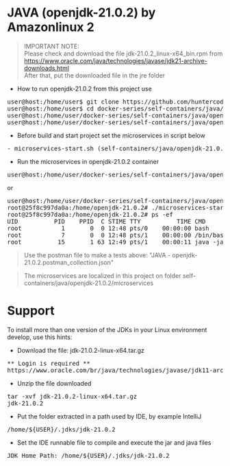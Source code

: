 # JAVA (openjdk-21.0.2) by Amazonlinux 2

> IMPORTANT NOTE:<br>
> Please check and download the file jdk-21.0.2_linux-x64_bin.rpm from
> https://www.oracle.com/java/technologies/javase/jdk21-archive-downloads.html
> <br>
> After that, put the downloaded file in the jre folder

- How to run openjdk-21.0.2 from this project use

<pre>
user@host:/home/user$ git clone https://github.com/huntercodexs/docker-series.git .
user@host:/home/user$ cd docker-series/self-containers/java/openjdk-21.0.2
user@host:/home/user/docker-series/self-containers/java/openjdk-21.0.2$ docker-compose up --build
user@host:/home/user/docker-series/self-containers/java/openjdk-21.0.2$ docker-compose start
</pre>

- Before build and start project set the microservices in script below

<pre>
- microservices-start.sh (self-containers/java/openjdk-21.0.2/microservices/microservices-start.sh)
</pre>

- Run the microservices in openjdk-21.0.2 container

<pre>
user@host:/home/user/docker-series/self-containers/java/openjdk-21.0.2$ docker exec -it openjdk-21.0.2 ./microservices-start.sh
</pre>

or

<pre>
user@host:/home/user/docker-series/self-containers/java/openjdk-21.0.2$ docker exec -it openjdk-21.0.2 /bin/bash
root@25f8c997da0a:/home/openjdk-21.0.2# ./microservices-start.sh
root@25f8c997da0a:/home/openjdk-21.0.2# ps -ef
UID          PID    PPID  C STIME TTY          TIME CMD
root           1       0  0 12:48 pts/0    00:00:00 bash
root           7       0  0 12:48 pts/1    00:00:00 /bin/bash
root          15       1 63 12:49 pts/1    00:00:11 java -jar SIMPLE-API-USERS-0.0.1-SNAPSHOT.jar
</pre>

> Use the postman file to make a tests above: "JAVA - openjdk-21.0.2.postman_collection.json"

> The microservices are localized in this project on folder self-containers/java/openjdk-21.0.2/microservices


# Support

To install more than one version of the JDKs in your Linux environment develop, use this hints:

- Download the file: jdk-21.0.2-linux-x64.tar.gz
<pre>
** Login is required **
https://www.oracle.com/br/java/technologies/javase/jdk11-archive-downloads.html
</pre>

- Unzip the file downloaded
<pre>
tar -xvf jdk-21.0.2-linux-x64.tar.gz
jdk-21.0.2
</pre>

- Put the folder extracted in a path used by IDE, by example IntelliJ
<pre>
/home/${USER}/.jdks/jdk-21.0.2
</pre>

- Set the IDE runnable file to compile and execute the jar and java files
<pre>
JDK Home Path: /home/${USER}/.jdks/jdk-21.0.2
</pre>


